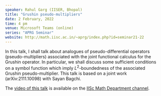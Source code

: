 ```yaml
---
speaker: Rahul Garg (IISER, Bhopal)
title: "Grushin pseudo-multipliers"
date: 2 February, 2022
time: 4 pm
venue: Microsoft Teams (online)
series: "APRG Seminar"
website: http://math.iisc.ac.in/~aprg/index.php?id=seminar21-22
---
```


In this talk, I shall talk about analogues of pseudo-differential
operators (pseudo-multipliers) associated with the joint functional
calculus for the Grushin operator. In particular, we shall discuss
some sufficient conditions on a symbol function which imply
$L^2$-boundedness of the associated Grushin pseudo-multiplier. This
talk is based on a joint work (arXiv:2111.10098) with Sayan Bagchi.

The [video of this talk](https://www.youtube.com/watch?v=cKsl06d3xYI&list=PLQXtaLhI1-1qxOEykh-1WOFkYuIzEE-ev) is available
on the [IISc Math Department channel](https://www.youtube.com/channel/UCR5Igvq9HScQKlPr-0coSIg/playlists).
